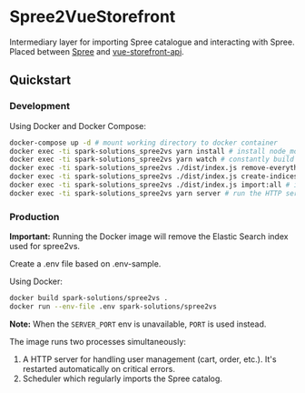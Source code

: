 # Spree2VueStorefront

Intermediary layer for importing Spree catalogue and interacting with Spree. Placed between [Spree](http://spreecommerce.org) and [vue-storefront-api](https://github.com/DivanteLtd/vue-storefront-api).

## Quickstart

### Development

Using Docker and Docker Compose:

```sh
docker-compose up -d # mount working directory to docker container
docker exec -ti spark-solutions_spree2vs yarn install # install node_modules
docker exec -ti spark-solutions_spree2vs yarn watch # constantly build ./dist, use "build" to build only once
docker exec -ti spark-solutions_spree2vs ./dist/index.js remove-everything # remove Elastic Search index and start fresh
docker exec -ti spark-solutions_spree2vs ./dist/index.js create-indices # apply mapping to ES records to prevent ambiguity when searching
docker exec -ti spark-solutions_spree2vs ./dist/index.js import:all # import Spree catalog to ES
docker exec -ti spark-solutions_spree2vs yarn server # run the HTTP server on port 8889 (default)
```

### Production

**Important:** Running the Docker image will remove the Elastic Search index used for spree2vs.

Create a .env file based on .env-sample.

Using Docker:

```sh
docker build spark-solutions/spree2vs .
docker run --env-file .env spark-solutions/spree2vs
```

**Note:** When the `SERVER_PORT` env is unavailable, `PORT` is used instead.

The image runs two processes simultaneously:
1. A HTTP server for handling user management (cart, order, etc.). It's restarted automatically on critical errors.
2. Scheduler which regularly imports the Spree catalog.
